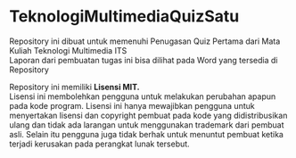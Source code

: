 # TeknologiMultimediaQuizSatu
Repository ini dibuat untuk memenuhi Penugasan Quiz Pertama dari Mata Kuliah Teknologi Multimedia ITS   
Laporan dari pembuatan tugas ini bisa dilihat pada Word yang tersedia di Repository

Repository ini memiliki **Lisensi MIT.**      
Lisensi ini membolehkan pengguna untuk melakukan perubahan apapun pada kode program. Lisensi ini hanya mewajibkan pengguna untuk menyertakan lisensi dan copyright pembuat pada kode yang didistribusikan ulang dan tidak ada larangan untuk menggunakan trademark dari pembuat asli. Selain itu pengguna juga tidak berhak untuk menuntut pembuat ketika terjadi kerusakan pada perangkat lunak tersebut.
